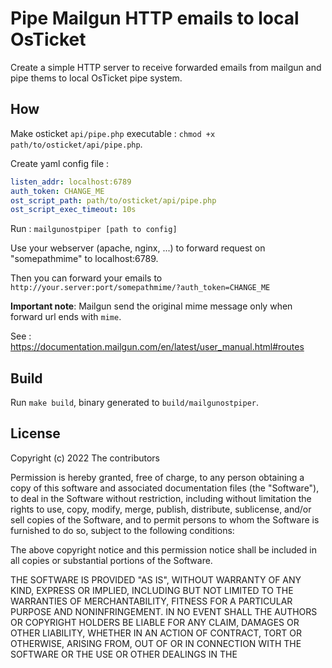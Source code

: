 # Pipe Mailgun HTTP emails to local OsTicket

Create a simple HTTP server to receive forwarded emails from mailgun and pipe thems to
local OsTicket pipe system.

## How

Make osticket `api/pipe.php` executable : `chmod +x path/to/osticket/api/pipe.php`.

Create yaml config file :

```yaml
listen_addr: localhost:6789
auth_token: CHANGE_ME
ost_script_path: path/to/osticket/api/pipe.php
ost_script_exec_timeout: 10s
```

Run : `mailgunostpiper [path to config]`

Use your webserver (apache, nginx, ...) to forward request on "somepathmime" to localhost:6789.

Then you can forward your emails to `http://your.server:port/somepathmime/?auth_token=CHANGE_ME`

**Important note**: Mailgun send the original mime message only when forward url ends with `mime`.

See : https://documentation.mailgun.com/en/latest/user_manual.html#routes

## Build

Run `make build`, binary generated to `build/mailgunostpiper`.

## License

Copyright (c) 2022 The contributors

Permission is hereby granted, free of charge, to any person obtaining a copy
of this software and associated documentation files (the "Software"), to deal
in the Software without restriction, including without limitation the rights
to use, copy, modify, merge, publish, distribute, sublicense, and/or sell
copies of the Software, and to permit persons to whom the Software is
furnished to do so, subject to the following conditions:

The above copyright notice and this permission notice shall be included in all
copies or substantial portions of the Software.

THE SOFTWARE IS PROVIDED "AS IS", WITHOUT WARRANTY OF ANY KIND, EXPRESS OR
IMPLIED, INCLUDING BUT NOT LIMITED TO THE WARRANTIES OF MERCHANTABILITY,
FITNESS FOR A PARTICULAR PURPOSE AND NONINFRINGEMENT. IN NO EVENT SHALL THE
AUTHORS OR COPYRIGHT HOLDERS BE LIABLE FOR ANY CLAIM, DAMAGES OR OTHER
LIABILITY, WHETHER IN AN ACTION OF CONTRACT, TORT OR OTHERWISE, ARISING FROM,
OUT OF OR IN CONNECTION WITH THE SOFTWARE OR THE USE OR OTHER DEALINGS IN THE
